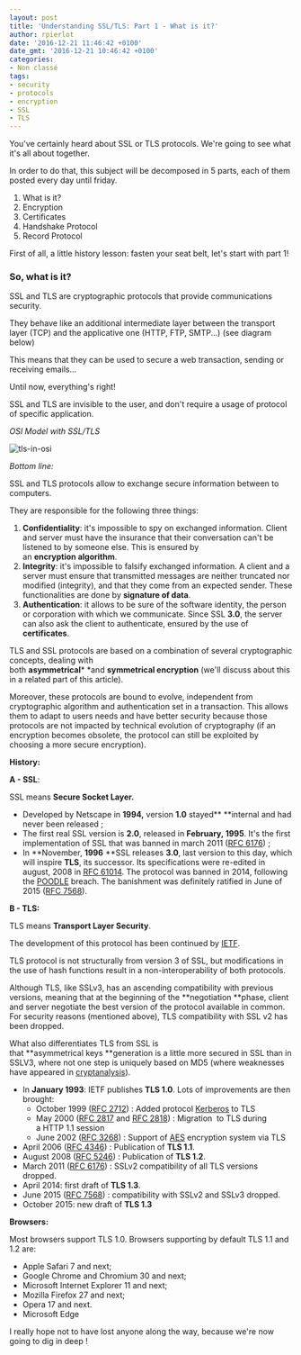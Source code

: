 ```yaml
---
layout: post
title: 'Understanding SSL/TLS: Part 1 - What is it?'
author: rpierlot
date: '2016-12-21 11:46:42 +0100'
date_gmt: '2016-12-21 10:46:42 +0100'
categories:
- Non classé
tags:
- security
- protocols
- encryption
- SSL
- TLS
---
```


You've certainly heard about SSL or TLS protocols.
We're going to see what it's all about together.

In order to do that, this subject will be decomposed in 5 parts, each of them posted every day until friday.

1.  What is it?
2.  Encryption
3.  Certificates
4.  Handshake Protocol
5.  Record Protocol

First of all, a little history lesson: fasten your seat belt, let's start with part 1!

### **So, what is it?**

SSL and TLS are cryptographic protocols that provide communications security.

They behave like an additional intermediate layer between the transport layer (TCP) and the applicative one (HTTP, FTP, SMTP...) (see diagram below)

This means that they can be used to secure a web transaction, sending or receiving emails...

Until now, everything's right!

SSL and TLS are invisible to the user, and don't require a usage of protocol of specific application.

*OSI Model with SSL/TLS*

![tls-in-osi](http://blog.eleven-labs.com/wp-content/uploads/2016/11/tls-in-osi.png)

*Bottom line:*

SSL and TLS protocols allow to exchange secure information between to computers.

They are responsible for the following three things:

1.  **Confidentiality**: it's impossible to spy on exchanged information. Client and server must have the insurance that their conversation can't be listened to by someone else. This is ensured by an **encryption algorithm**.
2.  **Integrity**: it's impossible to falsify exchanged information. A client and a server must ensure that transmitted messages are neither truncated nor modified (integrity), and that they come from an expected sender. These functionalities are done by **signature of data**.
3.  **Authentication**: it allows to be sure of the software identity, the person or corporation with which we communicate. Since SSL **3.0**, the server can also ask the client to authenticate, ensured by the use of **certificates**.

TLS and SSL protocols are based on a combination of several cryptographic concepts, dealing with both **asymmetrical*** *and **symmetrical encryption** (we'll discuss about this in a related part of this article).

Moreover, these protocols are bound to evolve, independent from cryptographic algorithm and authentication set in a transaction. This allows them to adapt to users needs and have better security because those protocols are not impacted by technical evolution of cryptography (if an encryption becomes obsolete, the protocol can still be exploited by choosing a more secure encryption).

**History:**

**A - SSL**:

SSL means **Secure Socket Layer.**

-   Developed by Netscape in **1994,** version **1.0** stayed** **internal and had never been released ;
-   The first real SSL version is **2.0**, released in **February, **1995****. It's the first implementation of SSL that was banned in march 2011 ([RFC 6176](https://tools.ietf.org/html/rfc6176)) ;
-   In **November, **1996** **SSL releases **3.0**, last version to this day, which will inspire **TLS**, its successor. Its specifications were re-edited in august, 2008 in [RFC 6101](https://tools.ietf.org/html/rfc6101)[4](https://fr.wikipedia.org/wiki/Transport_Layer_Security#cite_note-4). The protocol was banned in 2014, following the [POODLE](https://fr.wikipedia.org/wiki/POODLE) breach. The banishment was definitely ratified in June of 2015 ([RFC 7568](https://tools.ietf.org/html/rfc7568)).

**B - TLS:**

TLS means **Transport Layer Security**.

The development of this protocol has been continued by [IETF](https://www.ietf.org/).

TLS protocol is not structurally from version 3 of SSL, but modifications in the use of hash functions result in a non-interoperability of both protocols.

Although TLS, like SSLv3, has an ascending compatibility with previous versions, meaning that at the beginning of the **negotiation **phase, client and server negotiate the best version of the protocol available in common. For security reasons (mentioned above), TLS compatibility with SSL v2 has been dropped.

What also differentiates TLS from SSL is that **asymmetrical keys **generation is a little more secured in SSL than in SSLV3, where not one step is uniquely based on MD5 (where weaknesses have appeared in [cryptanalysis](https://en.wikipedia.org/wiki/Cryptanalysis)).

-   In **January 1993**: IETF publishes **TLS 1.0**. Lots of improvements are then brought:
    -   October 1999 ([RFC 2712](https://tools.ietf.org/html/rfc2712)) : Added protocol [Kerberos](https://en.wikipedia.org/wiki/Kerberos_(protocol)) to TLS
    -   May 2000 ([RFC 2817](https://tools.ietf.org/html/rfc2817) and [RFC 2818](https://tools.ietf.org/html/rfc2818)) : Migration  to TLS during a HTTP 1.1 session
    -   June 2002 ([RFC 3268](https://tools.ietf.org/html/rfc3268)) : Support of [AES](https://en.wikipedia.org/wiki/Advanced_Encryption_Standard) encryption system via TLS
-   April 2006 ([RFC 4346](https://tools.ietf.org/html/rfc4346)) : Publication of **TLS 1.1**.
-   August 2008 ([RFC 5246](https://tools.ietf.org/html/rfc5246)) : Publication of **TLS 1.2**.
-   March 2011 ([RFC 6176](https://tools.ietf.org/html/rfc6176)) : SSLv2 compatibility of all TLS versions dropped.
-   April 2014: first draft of **TLS 1.3**.
-   June 2015 ([RFC 7568](https://tools.ietf.org/html/rfc7568)) : compatibility with SSLv2 and SSLv3 dropped.
-   October 2015: new draft of **TLS 1.3**

**Browsers:**

Most browsers support TLS 1.0. Browsers supporting by default TLS 1.1 and 1.2 are:

-   Apple Safari 7 and next;
-   Google Chrome and Chromium 30 and next;
-   Microsoft Internet Explorer 11 and next;
-   Mozilla Firefox 27 and next;
-   Opera 17 and next.
-   Microsoft Edge

I really hope not to have lost anyone along the way, because we're now going to dig in deep !
